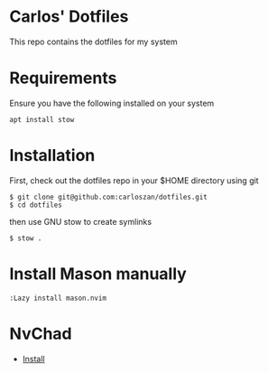 # Carlos' Dotfiles

This repo contains the dotfiles for my system

# Requirements

Ensure you have the following installed on your system

```
apt install stow
```

# Installation

First, check out the dotfiles repo in your $HOME directory using git

```
$ git clone git@github.com:carloszan/dotfiles.git
$ cd dotfiles
```

then use GNU stow to create symlinks

```
$ stow .
```

# Install Mason manually

```
:Lazy install mason.nvim
```

# NvChad

- [Install](https://nvchad.com/docs/quickstart/install)
